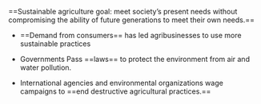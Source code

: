 ==Sustainable agriculture goal: meet society’s present needs without compromising the ability of future generations to meet their own needs.== 

  
- ==Demand from consumers== has led agribusinesses to use more sustainable practices

- Governments Pass ==laws== to protect the environment from air and water pollution. 

- International agencies and environmental organizations wage campaigns to ==end destructive agricultural practices.==